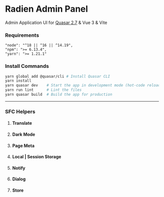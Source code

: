 # Radien Admin Panel

Admin Application UI for [Quasar 2.7](https://quasar.dev/) & Vue 3 & Vite

### Requirements
```
"node": "^18 || ^16 || ^14.19",
"npm": ">= 6.13.4",
"yarn": ">= 1.21.1"
```

### Install Commands
```bash
yarn global add @quasar/cli # Install Quasar CLI
yarn install
yarn quasar dev    # Start the app in development mode (hot-code reloading, error reporting, etc.)
yarn run lint      # Lint the files
yarn quasar build  # Build the app for production
```

---------

### SFC Helpers

1. #### Translate
2. #### Dark Mode
3. #### Page Meta
4. #### Local | Session Storage
5. #### Notify
6. #### Dialog
7. #### Store
